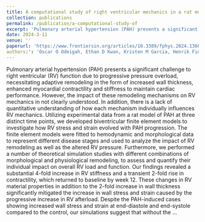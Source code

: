```yaml
---
title: A computational study of right ventricular mechanics in a rat model of pulmonary arterial hypertension
collection: publications
permalink: /publication/a-computational-study-of
excerpt: 'Pulmonary arterial hypertension (PAH) presents a significant challenge to right ventricular (RV) function due to progressive pressure overload, necessitating adaptive remodeling in the form of increased wall thickness, enhanced myocardial contractility and stiffness to maintain cardiac performance'
date: 2024-3-11
venue: ''
paperurl: 'https://www.frontiersin.org/articles/10.3389/fphys.2024.1360389/full'
authors:': 'Oscar O Odeigah, Ethan D Kwan, Kristen M Garcia, Henrik Finsberg, Daniela Valdez-Jasso, Joakim Sundnes'
---
```


Pulmonary arterial hypertension (PAH) presents a significant challenge to right ventricular (RV) function due to progressive pressure overload, necessitating adaptive remodeling in the form of increased wall thickness, enhanced myocardial contractility and stiffness to maintain cardiac performance. However, the impact of these remodeling mechanisms on RV mechanics in not clearly understood. In addition, there is a lack of quantitative understanding of how each mechanism individually influences RV mechanics. Utilizing experimental data from a rat model of PAH at three distinct time points, we developed biventricular finite element models to investigate how RV stress and strain evolved with PAH progression. The finite element models were fitted to hemodynamic and morphological data to represent different disease stages and used to analyze the impact of RV remodeling as well as the altered RV pressure. Furthermore, we performed a number of theoretical simulation studies with different combinations of morphological and physiological remodeling, to assess and quantify their individual impact on overall RV load and function. Our findings revealed a substantial 4-fold increase in RV stiffness and a transient 2-fold rise in contractility, which returned to baseline by week 12. These changes in RV material properties in addition to the 2-fold increase in wall thickness significantly mitigated the increase in wall stress and strain caused by the progressive increase in RV afterload. Despite the PAH-induced cases showing increased wall stress and strain at end-diastole and end-systole compared to the control, our simulations suggest that without the …
